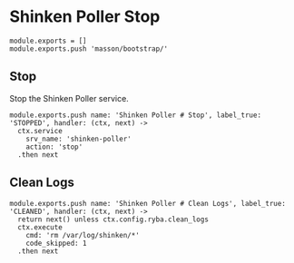 
# Shinken Poller Stop

    module.exports = []
    module.exports.push 'masson/bootstrap/'

## Stop

Stop the Shinken Poller service.

    module.exports.push name: 'Shinken Poller # Stop', label_true: 'STOPPED', handler: (ctx, next) ->
      ctx.service
        srv_name: 'shinken-poller'
        action: 'stop'
      .then next

## Clean Logs

    module.exports.push name: 'Shinken Poller # Clean Logs', label_true: 'CLEANED', handler: (ctx, next) ->
      return next() unless ctx.config.ryba.clean_logs
      ctx.execute
        cmd: 'rm /var/log/shinken/*'
        code_skipped: 1
      .then next
